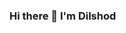 ### Hi there 👋 I'm Dilshod

<!--
**Dilshod-Abdijabbarov/Dilshod-Abdijabbarov** is a ✨ _special_ ✨ repository because its `README.md` (this file) appears on your GitHub profile.

Here are some ideas to get you started:

- 🔭 I’m currently working on ...
- 🌱 I’m currently learning ...
- 👯 I’m looking to collaborate on ...
- 🤔 I’m looking for help with ...
 💬 Ask me about ...
 Software engineer with strong math and computer science backround skilled in .Net development and have hands-on experince.
- 📫 How to reach me: ...
- 😄 Pronouns: ...
- ⚡ Fun fact: ...
-->
